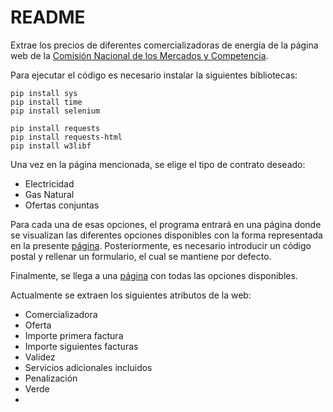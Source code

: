 # README

Extrae los precios de diferentes comercializadoras de energía de la página web de la [Comisión Nacional de los Mercados y Competencia](https://comparador.cnmc.gob.es).

Para ejecutar el código es necesario instalar la siguientes bibliotecas:

```
pip install sys
pip install time
pip install selenium

pip install requests
pip install requests-html
pip install w3libf
```

Una vez en la página mencionada, se elige el tipo de contrato deseado:

* Electricidad
* Gas Natural
* Ofertas conjuntas

Para cada una de esas opciones, el programa entrará en una página donde se visualizan las diferentes opciones disponibles con la forma representada en la presente [página](https://comparador.cnmc.gob.es/comparador/formulario/5D5E29215FAD02BA82D6EC15EA57E6707507132D1CB33FB71622CA951C0B53FAD94DE0BF91E5A4328677C319ED295B785ED9E0C9485A38FE10BEA9A6C46B2F68182AE7C518763ABB39197536C32D8342DB19C3BFB40E50DB2D5142E1A0859A52FC807141D40689C2525E25DC93B8194541ECBCE4000000000000000000000000000000). Posteriormente, es necesario introducir un código postal y rellenar un formulario, el cual se mantiene por defecto.

Finalmente, se llega a una [página](https://comparador.cnmc.gob.es/comparador/listado/7738ED71561C92C55D917695806B21581EF735C14D13F91730C93B40265BC792175E0D978858D57ED82FB9333DE1AD39A8AC2D2B0A212DA90F27900570976B0A3AA7D73322504BD9716C9CFA3352DD4891857EB6B2617C63A4DAF21E8BE498458F2A144FC199F9DA9FF68DBC87A521AD119FFEA953377DDEA447A81857293567F76B8C) con todas las opciones disponibles.

Actualmente se extraen los siguientes atributos de la web:

* Comercializadora
* Oferta
* Importe primera factura
* Importe siguientes facturas
* Validez
* Servicios adicionales incluidos
* Penalización
* Verde
*
